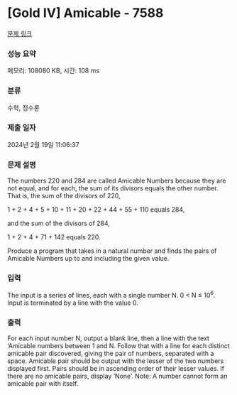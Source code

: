 # [Gold IV] Amicable - 7588 

[문제 링크](https://www.acmicpc.net/problem/7588) 

### 성능 요약

메모리: 108080 KB, 시간: 108 ms

### 분류

수학, 정수론

### 제출 일자

2024년 2월 19일 11:06:37

### 문제 설명

<p>The numbers 220 and 284 are called Amicable Numbers because they are not equal, and for each, the sum of its divisors equals the other number. That is, the sum of the divisors of 220,</p>

<p>1 + 2 + 4 + 5 + 10 + 11 + 20 + 22 + 44 + 55 + 110 equals 284,</p>

<p>and the sum of the divisors of 284,</p>

<p>1 + 2 + 4 + 71 + 142 equals 220.</p>

<p>Produce a program that takes in a natural number and finds the pairs of Amicable Numbers up to and including the given value. </p>

### 입력 

 <p>The input is a series of lines, each with a single number N. 0 < N ≤ 10<sup>6</sup>. Input is terminated by a line with the value 0. </p>

### 출력 

 <p>For each input number N, output a blank line, then a line with the text ‘Amicable numbers between 1 and N. Follow that with a line for each distinct amicable pair discovered, giving the pair of numbers, separated with a space. Amicable pair should be output with the lesser of the two numbers displayed first. Pairs should be in ascending order of their lesser values. If there are no amicable pairs, display ‘None’. Note: A number cannot form an amicable pair with itself. </p>

